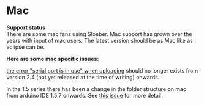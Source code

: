 Mac
==
**Support status**  
There are some mac fans using Sloeber. Mac support has grown over the years with input of mac users. The latest version should be as Mac like as eclipse can be.

**Here are some mac specific issues:**  

[the error "serial port is in use" when uploading](http://eclipse.baeyens.it/rlogiacco/faq.shtml#/troubleshooting) should no longer exists from version 2.4 (not yet released at the time of writing) onwards.

In the 1.5 series there has been a change in the folder structure on mac from arduino IDE 1.5.7 onwards. See [this issue](https://github.com/jantje/arduino-eclipse-plugin/pull/180) for more detail. 

